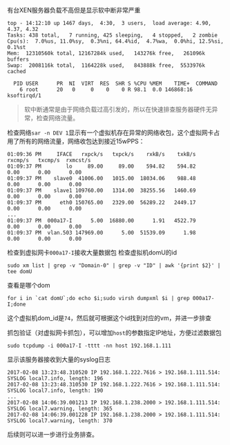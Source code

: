 有台XEN服务器负载不高但是显示软中断非常严重

```
top - 14:12:10 up 1467 days,  4:30,  3 users,  load average: 4.90, 4.37, 4.32
Tasks: 438 total,   7 running, 425 sleeping,   4 stopped,   2 zombie
Cpu(s):  7.0%us, 11.0%sy,  0.3%ni, 64.4%id,  4.7%wa,  0.0%hi, 12.5%si,  0.1%st
Mem:  12310560k total, 12167284k used,   143276k free,   261096k buffers
Swap:  2008116k total,  1164228k used,   843888k free,  5533976k cached

  PID USER      PR  NI  VIRT  RES  SHR S %CPU %MEM    TIME+  COMMAND
    6 root      20   0     0    0    0 R 98.1  0.0 146868:16 ksoftirqd/1
```

> 软中断通常是由于网络负载过高引发的，所以在快速排查服务器硬件无异常，检查网络流量。

检查网络`sar -n DEV 1`显示有一个虚拟机存在异常的网络收包，这个虚拟网卡占用了所有的网络流量，网络收包达到接近15wPPS：

```
01:09:36 PM     IFACE   rxpck/s   txpck/s    rxkB/s    txkB/s   rxcmp/s   txcmp/s  rxmcst/s
01:09:37 PM        lo     89.00     89.00    594.82    594.82      0.00      0.00      0.00
01:09:37 PM    slave0  41006.00   1015.00  18034.06    988.48      0.00      0.00      0.00
01:09:37 PM    slave1 109760.00   1314.00  38255.56   1460.69      0.00      0.00      0.00
01:09:37 PM      eth0 150765.00   2329.00  56289.22   2449.17      0.00      0.00      0.00
...
01:09:37 PM  000a17-I      5.00  16880.00      1.91   4522.79      0.00      0.00      0.00
01:09:37 PM  vlan.503 147969.00      5.00  51539.09      1.98      0.00      0.00      0.00
```

检查到虚拟网卡`000a17-I`接收大量数据包 检查虚拟机domU的id

```
sudo xm list | grep -v "Domain-0" | grep -v "ID" | awk '{print $2}' | tee domU
```

查看是哪个dom

```
for i in `cat domU`;do echo $i;sudo virsh dumpxml $i | grep 000a17-I;done
```

这个虚拟机dom_id是`74`，然后就可根据这个id找到对应的vm，并进一步排查

抓包验证（对虚拟网卡抓包），可以增加`host`的参数指定IP地址，方便过滤数据包

```
sudo tcpdump -i 000a17-I -tttt -nn host 192.168.1.111
```

显示该服务器接收到大量的syslog日志

```
2017-02-08 13:23:48.310520 IP 192.168.1.222.7616 > 192.168.1.111.514: SYSLOG local7.info, length: 196
2017-02-08 13:23:48.310530 IP 192.168.1.222.7616 > 192.168.1.111.514: SYSLOG local7.info, length: 190
...
2017-02-08 14:06:39.001213 IP 192.168.1.238.2000 > 192.168.1.111.514: SYSLOG local7.warning, length: 365
2017-02-08 14:06:39.001228 IP 192.168.1.238.2000 > 192.168.1.111.514: SYSLOG local7.warning, length: 370
```

后续则可以进一步进行业务排查。
